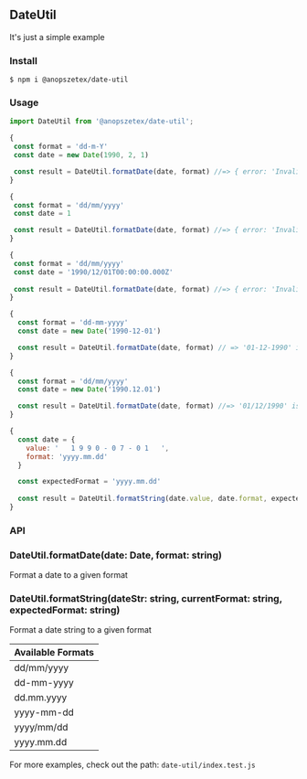 ## DateUtil
It's just a simple example

### Install
```
$ npm i @anopszetex/date-util
```

### Usage

```js
import DateUtil from '@anopszetex/date-util';

{
 const format = 'dd-m-Y'
 const date = new Date(1990, 2, 1)

 const result = DateUtil.formatDate(date, format) //=> { error: 'Invalid date format: dd-m-Y' }
}

{
 const format = 'dd/mm/yyyy'
 const date = 1

 const result = DateUtil.formatDate(date, format) //=> { error: 'Invalid date: 1' }
}

{
 const format = 'dd/mm/yyyy'
 const date = '1990/12/01T00:00:00.000Z'
 
 const result = DateUtil.formatDate(date, format) //=> { error: 'Invalid date: 1990/12/01T00:00:00.000Z' }
}

{
  const format = 'dd-mm-yyyy'
  const date = new Date('1990-12-01')

  const result = DateUtil.formatDate(date, format) // => '01-12-1990' is valid
}

{
  const format = 'dd/mm/yyyy'
  const date = new Date('1990.12.01')

  const result = DateUtil.formatDate(date, format) //=> '01/12/1990' is valid
}

{
  const date = {
    value: '   1 9 9 0 - 0 7 - 0 1   ',
    format: 'yyyy.mm.dd'
  }

  const expectedFormat = 'yyyy.mm.dd'
  
  const result = DateUtil.formatString(date.value, date.format, expectedFormat) // => '1990.07.01'
}
```
### API

### DateUtil.formatDate(date: Date, format: string)
Format a date to a given format

### DateUtil.formatString(dateStr: string, currentFormat: string, expectedFormat: string)
Format a date string to a given format

| Available Formats |
| ------------------|
| dd/mm/yyyy        |
| dd-mm-yyyy        |
| dd.mm.yyyy        |
| yyyy-mm-dd        |
| yyyy/mm/dd        |
| yyyy.mm.dd        |

For more examples, check out the path: `date-util/index.test.js`
